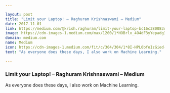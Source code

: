```yaml
---

layout: post
title: "Limit your Laptop! – Raghuram Krishnaswami – Medium"
date: 2017-11-01
link: https://medium.com/@krish.raghuram/limit-your-laptop-bc16c380083d?source=rss------machine_learning-5
image: https://cdn-images-1.medium.com/max/1200/1*HOBrlx_4O4dF3yYepadg3w.png
domain: medium.com
name: Medium
icon: https://cdn-images-1.medium.com/fit/c/304/304/1*8I-HPL0bfoIzGied-dzOvA.png
text: "As everyone does these days, I also work on Machine Learning."

---
```


### Limit your Laptop! – Raghuram Krishnaswami – Medium

As everyone does these days, I also work on Machine Learning.